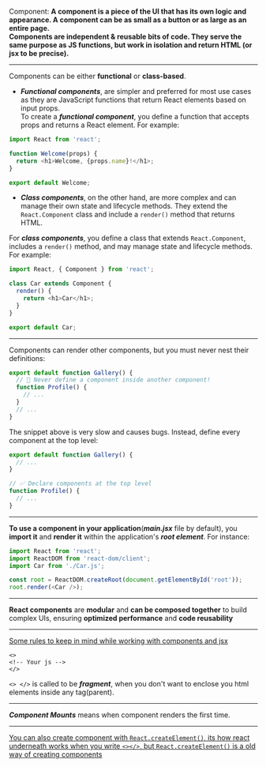 Component: **A component is a piece of the UI that has its own logic and appearance. A component can be as small as a button or as large as an entire page.<br>Components are independent & reusable bits of code. They serve the same purpose as JS functions, but work in isolation and return HTML (or jsx to be precise).**

----

Components can be either **functional** or **class-based**.

- ***Functional components***, are simpler and preferred for most use cases as they are JavaScript functions that return React elements based on input props.\
To create a ***functional component***, you define a function that accepts props and returns a React element. For example:
```js
import React from 'react';

function Welcome(props) {
  return <h1>Welcome, {props.name}!</h1>;
}

export default Welcome;
```

- ***Class components***, on the other hand, are more complex and can manage their own state and lifecycle methods. They extend the `React.Component` class and include a `render()` method that returns HTML.

For ***class components***, you define a class that extends `React.Component`, includes a `render()` method, and may manage state and lifecycle methods. For example:
```js
import React, { Component } from 'react';

class Car extends Component {
  render() {
    return <h1>Car</h1>;
  }
}

export default Car;
```
----
Components can render other components, but you must never nest their definitions:
```js
export default function Gallery() {
  // 🔴 Never define a component inside another component!
  function Profile() {
    // ...
  }
  // ...
}
```
The snippet above is very slow and causes bugs. Instead, define every component at the top level:

```js
export default function Gallery() {
  // ...
}

// ✅ Declare components at the top level
function Profile() {
  // ...
}
```


----
**To use a component in your application**(***main.jsx*** file by default), you **import it** and **render it** within the application's ***root element***. For instance:

```js
import React from 'react';
import ReactDOM from 'react-dom/client';
import Car from './Car.js';

const root = ReactDOM.createRoot(document.getElementById('root'));
root.render(<Car />);
```

---

**React components** are **modular** and **can be composed together** to build complex UIs, ensuring **optimized performance** and **code reusability**

----

[Some rules to keep in mind while working with components and jsx](https://youtu.be/M9O5AjEFzKw?si=hG_kuGZcmdKV6RAn&t=2027)

```
<>
<!-- Your js -->
</>
```
```<> </>``` is called to be ***fragment***, when you don't want to enclose you html elements inside any tag(parent).


----

***Component Mounts*** means when component renders the first time.

----

[You can also create component with `React.createElement()`, its how react underneath works when you write ```<></>```, but `React.createElement()` is a old way of creating components](https://youtu.be/lAFbKzO-fss?si=EDmybL5ezHuIFNav&t=2337)